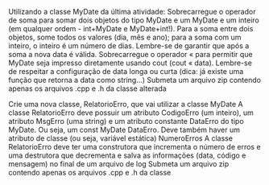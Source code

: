 Utilizando a classe MyDate da última atividade:
Sobrecarregue o operador de soma para somar dois objetos do tipo
MyDate e um MyDate e um inteiro (em qualquer ordem - int+MyDate
e MyDate+int!). Para a soma entre dois objetos, some todos os valores
(dia, mês e ano); para a soma com um inteiro, o inteiro é um número de
dias. Lembre-se de garantir que após a soma a nova data é válida.
Sobrecarregue o operador « para permitir que MyDate seja impresso
diretamente usando cout (cout « data). Lembre-se de respeitar a
configuração de data longa ou curta (dica: já existe uma função que
retorna a data como string...)
Submeta um arquivo zip contendo apenas os arquivos .cpp e .h da classe
alterada

Crie uma nova classe, RelatorioErro, que vai utilizar a classe MyDate
A classe RelatorioErro deve possuir um atributo CodigoErro (um
inteiro), um atributo MsgErro (uma string) e um atributo constante
DataErro do tipo MyDate. Ou seja, um const MyDate DataErro.
Deve também haver um atributo de classe (ou seja, variável estática)
NumeroErros
A classe RelatorioErro deve ter uma construtora que incrementa o
número de erros e uma destrutora que decrementa e salva as
informações (data, código e mensagem) no final de um arquivo de log
Submeta um arquivo zip contendo apenas os arquivos .cpp e .h da classe
